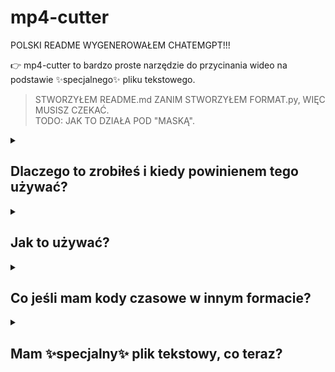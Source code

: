 # mp4-cutter

POLSKI README WYGENEROWAŁEM CHATEMGPT!!!

👉 mp4-cutter to bardzo proste narzędzie do przycinania wideo na podstawie ✨specjalnego✨ pliku tekstowego.  
> STWORZYŁEM README.md ZANIM STWORZYŁEM FORMAT.py, WIĘC MUSISZ CZEKAĆ.  
> TODO: JAK TO DZIAŁA POD "MASKĄ".

<details>
  <summary><h2>Dlaczego to zrobiłeś i kiedy powinienem tego używać?</h2></summary>
  <strong>Zrobiłem to, ponieważ wolę nagrywać długie filmy i dodawać kody czasowe później</strong>. Jeśli pracujesz nad długim wideo, możesz automatycznie przyciąć wszystkie fragmenty na osobne, małe filmy, a następnie <strong>możesz chcieć zrobić krótkie filmy z długich fragmentów wideo</strong>, to narzędzie jest dla Ciebie! To narzędzie pomoże Ci podzielić długi film na mniejsze części.
</details>
<details>
  <summary><h2>Jak to używać?</h2></summary>
  Przede wszystkim <strong>musisz mieć zainstalowane i skonfigurowane <img src="https://static.cdnlogo.com/logos/f/33/ffmpeg.svg" width="36" alt="ffmpeg icon"/><u>ffmpeg</u> oraz <img src="https://cdn.jsdelivr.net/gh/devicons/devicon@latest/icons/python/python-original.svg" width="24" alt="python icon"/><u>python</u> na swoim urządzeniu.</strong>. Następnie potrzebujesz specjalnego pliku tekstowego z kodami czasowymi wideo, który wskaże programowi, jak przycinać wideo. Przykładowa zawartość pliku <code>segments.txt</code>: <code>00:00 02:20 04:24 06:25 08:00</code>.  
  Oto kilka ważnych uwag dotyczących tego, aby Twój plik działał:
  <ul>
    <li>Segmenty muszą być w formacie <code>MM:SS</code> lub <code>HH:MM:SS</code> i oddzielone <b>spacjami</b>.</li>
    <li>Proszę napisać zero przed minutami i sekundami. Nie wiem, czy to ma znaczenie, ale lepiej dmuchać na zimne 😇</li>
    <li>Wszystkie segmenty muszą być w porządku rosnącym, więc nie możesz zapisać czegoś takiego jak: 00:20 04:20 3:20, ponieważ wideo nie może kończyć się przed rozpoczęciem.</li>
  </ul>
  🧐 Nie musisz ustalać końca wideo, ja się tym zająłem, więc jeśli film trwa 5 minut, a Twój ostatni segment jest na 4 minutach - zostanie on przycięty od 04:00 do 05:00
</details>
<details>
  <summary><h2>Co jeśli mam kody czasowe w innym formacie?</h2></summary>
  Załóżmy, że przygotowałeś kody czasowe do 6-minutowego wideo na youtube: <br>
  <pre>
00:00 intro
02:20 czym jest rekurencja
04:40 dlaczego powinienem tego używać
05:50 zakończenie</pre>
  Możesz wykonać następujące kroki, aby je przekonwertować:
  <ol>
    <li>Utwórz i otwórz pusty plik .txt</li>
    <li>Wklej swoje surowe kody czasowe</li>
    <li>Otwórz `format.py` z mojego repozytorium w tym samym folderze co plik .txt</li>
    <li>Pliki zostaną wyświetlone. Wybierz swój plik z kodami czasowymi używając numerów na klawiaturze.</li>
    <li>Gotowe! Powinno to dać Ci plik w formacie: "{ORIGINAL_FILE_NAME}-timecodesf.txt"</li>
  </ol>
</details>
<details>
  <summary><h2>Mam ✨specjalny✨ plik tekstowy, co teraz?</h2></summary>
  Teraz to najłatwiejsza część. Po prostu otwórz segment.py i znajdź swoje pliki na liście! FFMPEG powinien otworzyć się po wybraniu Twojego ✨specjalnego✨ pliku z kodami czasowymi.
</details>
